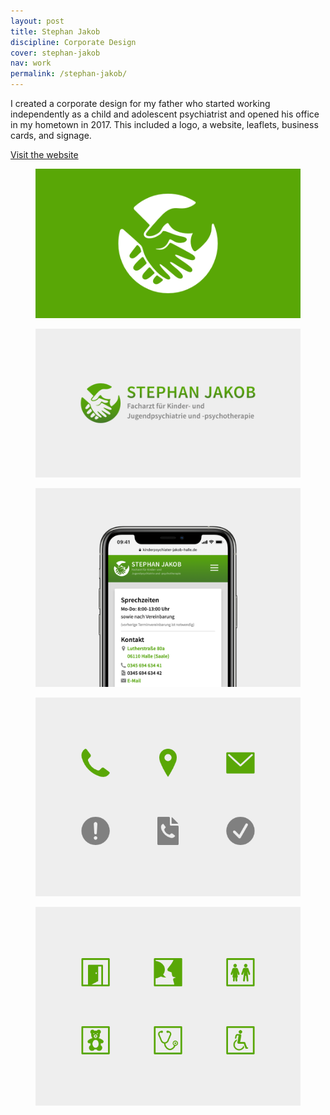 ```yaml
---
layout: post
title: Stephan Jakob
discipline: Corporate Design
cover: stephan-jakob
nav: work
permalink: /stephan-jakob/
---
```


<article markdown="1">
I created a corporate design for my father who started working independently as a child and adolescent psychiatrist and opened his office in my hometown in 2017. This included a logo, a website, leaflets, business cards, and signage.

[Visit the website](https://kinderpsychiater-jakob-halle.de)
</article>
<div class="div-grid-2">
  <figure>
    <img src="/assets/images/stephan-jakob/stephan-jakob.png" srcset="/assets/images/stephan-jakob/stephan-jakob@2x.png 2x" alt="Logo">
  </figure>
  <figure>
    <img src="/assets/images/stephan-jakob/stephan-jakob-wordmark.png" srcset="/assets/images/stephan-jakob/stephan-jakob-wordmark@2x.png 2x" alt="Logo and Wordmark">
  </figure>
</div>
<figure>
  <img src="/assets/images/stephan-jakob/stephan-jakob-website-phone.png" srcset="/assets/images/stephan-jakob/stephan-jakob-website-phone@2x.png 2x" alt="Website">
</figure>
<div class="div-grid-2">
  <figure>
    <img src="/assets/images/stephan-jakob/stephan-jakob-icons.png" srcset="/assets/images/stephan-jakob/stephan-jakob-icons@2x.png 2x" alt="Website Icons">
  </figure>
  <figure>
    <img src="/assets/images/stephan-jakob/stephan-jakob-signs.png" srcset="/assets/images/stephan-jakob/stephan-jakob-signs@2x.png 2x" alt="Signage">
  </figure>
</div>